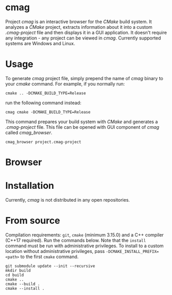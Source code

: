 # cmag

Project *cmag* is an interactive browser for the *CMake* build system. It analyzes a *CMake* project, extracts information about it into a custom *.cmag-project* file and then displays it in a GUI application. It doesn't require any integration - any project can be viewed in *cmag*. Currently supported systems are Windows and Linux.



# Usage
To generate *cmag* project file, simply prepend the name of *cmag* binary to your *cmake* command. For example, if you normally run:
```
cmake .. -DCMAKE_BUILD_TYPE=Release
```

run the following command instead:
```
cmag cmake -DCMAKE_BUILD_TYPE=Release
```

This command prepares your build system with *CMake* and generates a *.cmag-project* file. This file can be opened with GUI component of *cmag* called *cmag_browser*.
```
cmag_browser project.cmag-project
```



# Browser



# Installation
Currently, *cmag* is not distributed in any open repositories.

# From source
Compilation requirements: `git`, `cmake` (minimum 3.15.0) and a C++ compiler (C++17 required). Run the commands below. Note that the `install` command must be run with administrative privileges. To install to a custom location without administrative privileges, pass `-DCMAKE_INSTALL_PREFIX=<path>` to the first `cmake` command.
```
git submodule update --init --recursive
mkdir build
cd build
cmake ..
cmake --build .
cmake --install .
```
